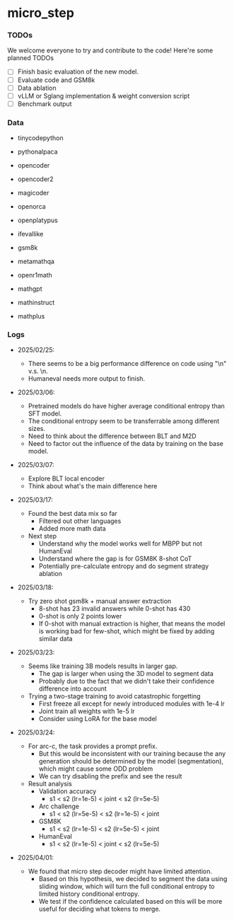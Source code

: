 # micro_step

### TODOs
We welcome everyone to try and contribute to the code! Here're some planned TODOs
- [ ] Finish basic evaluation of the new model. 
- [ ] Evaluate code and GSM8k
- [ ] Data ablation
- [ ] vLLM or Sglang implementation & weight conversion script
- [ ] Benchmark output

### Data
* tinycodepython
* pythonalpaca
* opencoder
* opencoder2
* magicoder

* openorca
* openplatypus
* ifevallike
* gsm8k

* metamathqa
* openr1math
* mathgpt
* mathinstruct
* mathplus

### Logs
- 2025/02/25: 
    * There seems to be a big performance difference on code using "\n" v.s. \n. 
    * Humaneval needs more output to finish. 

- 2025/03/06:
    * Pretrained models do have higher average conditional entropy than SFT model. 
    * The conditional entropy seem to be transferrable among different sizes. 
    * Need to think about the difference between BLT and M2D
    * Need to factor out the influence of the data by training on the base model. 

- 2025/03/07:
    * Explore BLT local encoder
    * Think about what's the main difference here

- 2025/03/17:
    * Found the best data mix so far
        - Filtered out other languages
        - Added more math data
    * Next step
        - Understand why the model works well for MBPP but not HumanEval
        - Understand where the gap is for GSM8K 8-shot CoT
        - Potentially pre-calculate entropy and do segment strategy ablation
- 2025/03/18:
    * Try zero shot gsm8k + manual answer extraction
        - 8-shot has 23 invalid answers while 0-shot has 430
        - 0-shot is only 2 points lower
        - If 0-shot with manual extraction is higher, that means the model is working bad for few-shot, which might be fixed by adding similar data
- 2025/03/23:
    * Seems like training 3B models results in larger gap.
        - The gap is larger when using the 3D model to segment data
        - Probably due to the fact that we didn't take their confidence difference into account
    * Trying a two-stage training to avoid catastrophic forgetting
        - First freeze all except for newly introduced modules with 1e-4 lr
        - Joint train all weights with 1e-5 lr
        - Consider using LoRA for the base model
- 2025/03/24:
    * For arc-c, the task provides a prompt prefix.
        - But this would be inconsistent with our training because the any generation should be determined by the model (segmentation), which might cause some ODD problem
        - We can try disabling the prefix and see the result
    * Result analysis
        - Validation accuracy
            * s1 < s2 (lr=1e-5) < joint < s2 (lr=5e-5)
        - Arc challenge
            * s1 < s2 (lr=5e-5) < s2 (lr=1e-5) < joint
        - GSM8K
            * s1 < s2 (lr=1e-5) < s2 (lr=5e-5) < joint
        - HumanEval
            * s1 < s2 (lr=1e-5) < joint < s2 (lr=5e-5)
- 2025/04/01:
    * We found that micro step decoder might have limited attention. 
        - Based on this hypothesis, we decided to segment the data using sliding window, which will turn the full conditional entropy to limited history conditional entropy. 
        - We test if the confidence calculated based on this will be more useful for deciding what tokens to merge. 
